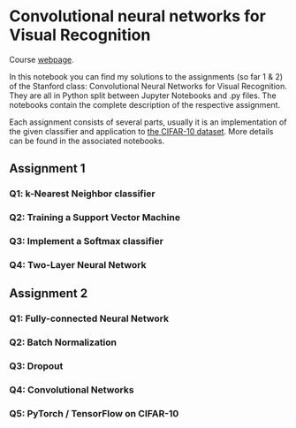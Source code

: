 # Convolutional neural networks for Visual Recognition

Course [webpage](http://cs231n.stanford.edu/). 

In this notebook you can find my solutions to the assignments (so far 1 & 2) of the Stanford class: Convolutional Neural Networks for Visual Recognition. They are all in Python split between Jupyter Notebooks and .py files. The notebooks contain the complete description of the respective assignment. 

Each assignment consists of several parts, usually it is an implementation of the given classifier and application to [the CIFAR-10 dataset](https://www.cs.toronto.edu/~kriz/cifar.html). More details can be found in the associated notebooks.

## Assignment 1
### Q1: k-Nearest Neighbor classifier
### Q2: Training a Support Vector Machine
### Q3: Implement a Softmax classifier
### Q4: Two-Layer Neural Network

## Assignment 2
### Q1: Fully-connected Neural Network
### Q2: Batch Normalization
### Q3: Dropout
### Q4: Convolutional Networks
### Q5: PyTorch / TensorFlow on CIFAR-10
